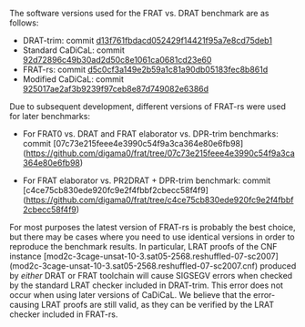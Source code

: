 The software versions used for the FRAT vs. DRAT benchmark are as follows:

- DRAT-trim: commit [d13f761fbdacd052429f14421f95a7e8cd75deb1](https://github.com/marijnheule/drat-trim/tree/d13f761fbdacd052429f14421f95a7e8cd75deb1)
- Standard CaDiCaL: commit [92d72896c49b30ad2d50c8e1061ca0681cd23e60](https://github.com/arminbiere/cadical/tree/92d72896c49b30ad2d50c8e1061ca0681cd23e60)
- FRAT-rs: commit [d5c0cf3a149e2b59a1c81a90db05183fec8b861d](https://github.com/digama0/frat/tree/d5c0cf3a149e2b59a1c81a90db05183fec8b861d)
- Modified CaDiCaL: commit [925017ae2af3b9239f97ceb8e87d749082e6386d](https://github.com/digama0/cadical/tree/925017ae2af3b9239f97ceb8e87d749082e6386d)

Due to subsequent development, different versions of FRAT-rs were used for 
later benchmarks: 

- For FRAT0 vs. DRAT and FRAT elaborator vs. DPR-trim benchmarks: commit [07c73e215feee4e3990c54f9a3ca364e80e6fb98] (https://github.com/digama0/frat/tree/07c73e215feee4e3990c54f9a3ca364e80e6fb98)

- For FRAT elaborator vs. PR2DRAT + DPR-trim benchmark: commit [c4ce75cb830ede920fc9e2f4fbbf2cbecc58f4f9] (https://github.com/digama0/frat/tree/c4ce75cb830ede920fc9e2f4fbbf2cbecc58f4f9)

For most purposes the latest version of FRAT-rs is probably the best choice, 
but there may be cases where you need to use identical versions in order to 
reproduce the benchmark results.  In particular, LRAT proofs of the CNF instance 
[mod2c-3cage-unsat-10-3.sat05-2568.reshuffled-07-sc2007] (mod2c-3cage-unsat-10-3.sat05-2568.reshuffled-07-sc2007.cnf)
produced by _either_ DRAT or FRAT toolchain will cause SIGSEGV errors when checked by the standard 
LRAT checker included in DRAT-trim. This error does not occur when using later versions of CaDiCaL.
We believe that the error-causing LRAT proofs are still valid, as they can be verified by the LRAT
checker included in FRAT-rs.
